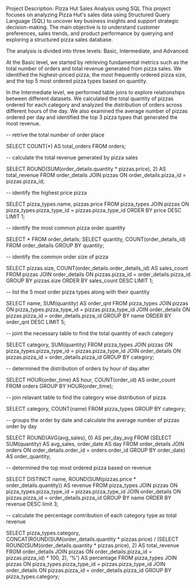 Project Description: Pizza Hut Sales Analysis using SQL
This project focuses on analyzing Pizza Hut's sales data using Structured Query Language (SQL) to uncover key business insights and support strategic decision-making. The main objective is to understand customer preferences, sales trends, and product performance by querying and exploring a structured pizza sales database.

The analysis is divided into three levels: Basic, Intermediate, and Advanced.

At the Basic level, we started by retrieving fundamental metrics such as the total number of orders and total revenue generated from pizza sales. We identified the highest-priced pizza, the most frequently ordered pizza size, and the top 5 most ordered pizza types based on quantity.

In the Intermediate level, we performed table joins to explore relationships between different datasets. We calculated the total quantity of pizzas ordered for each category and analyzed the distribution of orders across different hours of the day. We also examined the average number of pizzas ordered per day and identified the top 3 pizza types that generated the most revenue.

-- retrive the total number of order place 

SELECT 
    COUNT(*) AS total_orders
FROM
    orders;

-- calculate the total revenue generated by pizza sales

SELECT 
    ROUND(SUM(order_details.quantity * pizzas.price),
            2) AS total_revenue
FROM
    order_details
        JOIN
    pizzas ON order_details.pizza_id = pizzas.pizza_id;

-- identify the highest price pizza

SELECT 
    pizza_types.name, pizzas.price
FROM
    pizza_types
        JOIN
    pizzas ON pizza_types.pizza_type_id = pizzas.pizza_type_id
ORDER BY price DESC
LIMIT 1;

-- identify the most common pizza order quantity

SELECT 
    *
FROM
    order_details;
SELECT 
    quantity, COUNT(order_details_id)
FROM
    order_details
GROUP BY quantity;

-- identify the common order size of pizza

SELECT 
    pizzas.size,
    COUNT(order_details.order_details_id) AS sales_count
FROM
    pizzas
        JOIN
    order_details ON pizzas.pizza_id = order_details.pizza_id
GROUP BY pizzas.size
ORDER BY sales_count DESC
LIMIT 1;

-- list the 5 most order pizza types along with their quantity

SELECT 
    name, SUM(quantity) AS order_qnt
FROM
    pizza_types
        JOIN
    pizzas ON pizza_types.pizza_type_id = pizzas.pizza_type_id
        JOIN
    order_details ON pizzas.pizza_id = order_details.pizza_id
GROUP BY name
ORDER BY order_qnt DESC
LIMIT 5;

-- joint the necessary table to find the total quantity of each category

SELECT 
    category, SUM(quantity)
FROM
    pizza_types
        JOIN
    pizzas ON pizza_types.pizza_type_id = pizzas.pizza_type_id
        JOIN
    order_details ON pizzas.pizza_id = order_details.pizza_id
GROUP BY category;

-- determined the distribution of orders by hour of day.alter

SELECT 
    HOUR(order_time) AS hour, COUNT(order_id) AS order_count
FROM
    orders
GROUP BY HOUR(order_time);

-- join relavant table to find the category wise distribution of pizza

SELECT 
    category, COUNT(name)
FROM
    pizza_types
GROUP BY category;

-- groups the order by date and calculate the average number of pizzas order by day

SELECT 
    ROUND(AVG(avg_sales), 0) AS per_day_avg
FROM
    (SELECT 
        SUM(quantity) AS avg_sales, order_date AS day
    FROM
        order_details
    JOIN orders ON order_details.order_id = orders.order_id
    GROUP BY order_date) AS order_quantity;

-- determined the top most ordered pizza based on revenue

SELECT DISTINCT
    name,
    ROUND(SUM(pizzas.price * order_details.quantity)) AS revenue
FROM
    pizza_types
        JOIN
    pizzas ON pizza_types.pizza_type_id = pizzas.pizza_type_id
        JOIN
    order_details ON pizzas.pizza_id = order_details.pizza_id
GROUP BY name
ORDER BY revenue DESC
limit 3;

-- calculate the percentage contribution of each category type as total revenue

SELECT 
    pizza_types.category,
    CONCAT(ROUND(SUM(order_details.quantity * pizzas.price) / (SELECT 
                            ROUND(SUM(order_details.quantity * pizzas.price),
                                        2) AS total_revenue
                        FROM
                            order_details
                                JOIN
                            pizzas ON order_details.pizza_id = pizzas.pizza_id) * 100,
                    2),
            '%') AS percentage
FROM
    pizza_types
        JOIN
    pizzas ON pizza_types.pizza_type_id = pizzas.pizza_type_id
        JOIN
    order_details ON pizzas.pizza_id = order_details.pizza_id
GROUP BY pizza_types.category;
